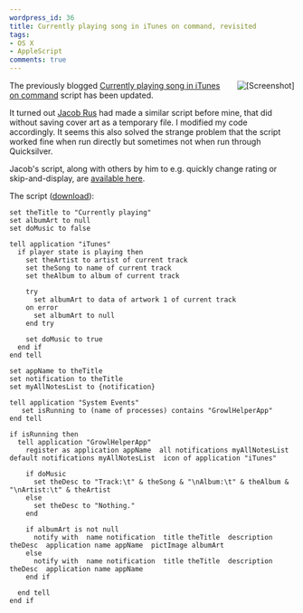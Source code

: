 ```yaml
---
wordpress_id: 36
title: Currently playing song in iTunes on command, revisited
tags:
- OS X
- AppleScript
comments: true
---
```

<img src="/uploads/currentlyplaying2.png" alt="[Screenshot]" style="float:right;padding:0 0 0.2em 0.8em;" />

The previously blogged <a href="/2006/08/currently-playing-song-in-itunes-on-command/">Currently playing song in iTunes on command</a> script has been updated.

It turned out <a href="http://hcs.harvard.edu/~jrus/">Jacob Rus</a> had made a similar script before mine, that did without saving cover art as a temporary file. I modified my code accordingly. It seems this also solved the strange problem that the script worked fine when run directly but sometimes not when run through Quicksilver.

<!--more-->

Jacob's script, along with others by him to e.g. quickly change rating or skip-and-display, are <a href="http://hcs.harvard.edu/~jrus/quicksilver/iTunes%20Controller.zip">available here</a>.

<p>The script (<a href="/uploads/Currently%20playing2.scpt">download</a>):</p>

``` applescript
set theTitle to "Currently playing"
set albumArt to null
set doMusic to false

tell application "iTunes"
  if player state is playing then
    set theArtist to artist of current track
    set theSong to name of current track
    set theAlbum to album of current track

    try
      set albumArt to data of artwork 1 of current track
    on error
      set albumArt to null
    end try

    set doMusic to true
  end if
end tell

set appName to theTitle
set notification to theTitle
set myAllNotesList to {notification}

tell application "System Events"
   set isRunning to (name of processes) contains "GrowlHelperApp"
end tell

if isRunning then
  tell application "GrowlHelperApp"
    register as application appName  all notifications myAllNotesList  default notifications myAllNotesList  icon of application "iTunes"

    if doMusic
      set theDesc to "Track:\t" & theSong & "\nAlbum:\t" & theAlbum & "\nArtist:\t" & theArtist
    else
      set theDesc to "Nothing."
    end

    if albumArt is not null
      notify with  name notification  title theTitle  description theDesc  application name appName  pictImage albumArt
    else
      notify with  name notification  title theTitle  description theDesc  application name appName
    end if

  end tell
end if
```
